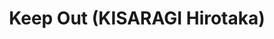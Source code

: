 --- 
title: "Keep Out (KISARAGI Hirotaka)"
publishdate: "2019-5-19T16:48:46+02:00"
src: "https://365manga.net/manga/keep-out-kisaragi-hirotaka"
image: "https://data.365manga.net/images/thumbnails/19279-keep-out-kisaragi-hirotaka.jpg"
description: "From SP: Fuyuki, a former anti-terrorist agent is now hired as a bodyguard for the handsome and wealthy Kagami, the head of a large corporation. However, Kagami continually pursues to be the love interest of Fuyuki but to no avail. hilarious results ensue as Fuyuki attempts to resist him at every turn."
---